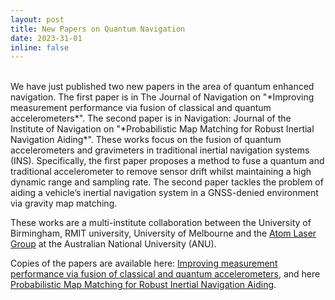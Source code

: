 ```yaml
---
layout: post
title: New Papers on Quantum Navigation
date: 2023-31-01
inline: false
---
```

<br>
We have just published two new papers in the area of quantum enhanced navigation. The first paper is in The Journal of Navigation on "*Improving measurement performance via fusion of classical and quantum accelerometers*". The second paper is in Navigation: Journal of the Institute of Navigation on "*Probabilistic Map Matching for Robust Inertial Navigation Aiding*". These works focus on the fusion of quantum accelerometers and gravimeters in traditional inertial navigation systems (INS). Specifically, the first paper proposes a method to fuse a quantum and traditional accelerometer to remove sensor drift whilst maintaining a high dynamic range and sampling rate. The second paper tackles the problem of aiding a vehicle’s inertial navigation system in a GNSS-denied environment via gravity map matching.

These works are a multi-institute collaboration between the University of Birmingham, RMIT university, University of Melbourne and the <a href="https://physics.anu.edu.au/research/qst/atom_laser/" target="_blank">Atom Laser Group</a> at the Australian National University (ANU).

Copies of the papers are available here: <a href="{{ entry.pdf | prepend: '/assets/pdf/Nav2023_Xuezhi.pdf'}}" target="_blank">Improving measurement performance via fusion of classical and quantum accelerometers</a>, and here <a href="https://arxiv.org/pdf/2203.16932.pdf" target="_blank">Probabilistic Map Matching  for Robust Inertial Navigation Aiding</a>.
